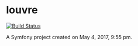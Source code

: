 louvre
======

[![Build Status](https://travis-ci.org/PierreSylvain/louvre.svg?branch=master)](https://travis-ci.org/PierreSylvain/louvre)


A Symfony project created on May 4, 2017, 9:55 pm.
